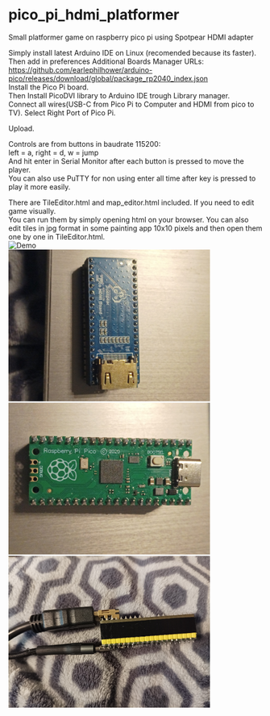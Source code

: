 # pico_pi_hdmi_platformer
Small platformer game on raspberry pico pi using Spotpear HDMI adapter <br>

Simply install latest Arduino IDE on Linux (recomended because its faster). <br>
Then add in preferences Additional Boards Manager URLs: <br>
https://github.com/earlephilhower/arduino-pico/releases/download/global/package_rp2040_index.json <br>
Install the Pico Pi board. <br>
Then Install PicoDVI library to Arduino IDE trough Library manager. <br>
Connect all wires(USB-C from Pico Pi to Computer and HDMI from pico to TV).
Select Right Port of Pico Pi. <br>

Upload. <br>

Controls are from buttons in baudrate 115200: <br>
left = a, right = d, w = jump <br>
And hit enter in Serial Monitor after each button is pressed to move the player. <br>
You can also use PuTTY for non using enter all time after key is pressed to play it more easily.<br>

There are TileEditor.html and map_editor.html included. If you need to edit game visually.<br>
You can run them by simply opening html on your browser.
You can also edit tiles in jpg format in some painting app 10x10 pixels and then open them one by one in TileEditor.html.<br>
![Demo](hdmi_pico_platformer.gif)
<br>
<img src="for_readme/1749552050325.jpg" alt="Demo" width="400"/>
<img src="for_readme/1749552050377.jpg" alt="Demo" width="400"/>
<img src="for_readme/1749552050248.jpg" alt="Demo" width="400"/>
